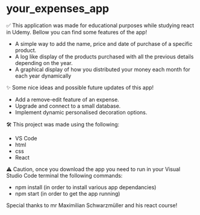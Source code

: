 # your_expenses_app
:white_check_mark: This application was made for educational purposes while studying react in Udemy. Bellow you can find some features of the app!

  - A simple way to add the name, price and date of purchase of a specific product.
  - A log like display of the products purchased with all the previous details depending on the year.
  - A graphical display of how you distributed your money each month for each year dynamically

:sparkles: Some nice ideas and possible future updates of this app!

  - Add a remove-edit feature of an expense.
  - Upgrade and connect to a small database.
  - Implement dynamic personalised decoration options.

:hammer_and_wrench: This project was made using the following:

  - VS Code
  - html
  - css
  - React

:warning: Caution, once you download the app you need to run in your Visual Studio Code terminal the following commands:

  - npm install (in order to install various app dependancies)
  - npm start (in order to get the app running)

Special thanks to mr Maximilian Schwarzmüller and his react course!

